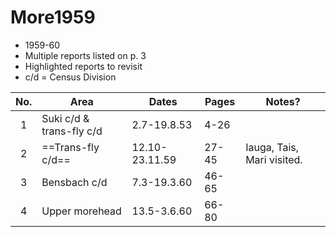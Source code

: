 # More1959

- 1959-60
- Multiple reports listed on p. 3
- Highlighted reports to revisit
- c/d = Census Division

| No. | Area                     | Dates          | Pages | Notes?                     |
| :-: | ------------------------ | -------------- | ----- | -------------------------- |
|  1  | Suki c/d & trans-fly c/d | 2.7-19.8.53    | 4-26  |                            |
|  2  | ==Trans-fly c/d==        | 12.10-23.11.59 | 27-45 | Iauga, Tais, Mari visited. |
|  3  | Bensbach c/d             | 7.3-19.3.60    | 46-65 |                            |
|  4  | Upper morehead           | 13.5-3.6.60    | 66-80 |                            |

